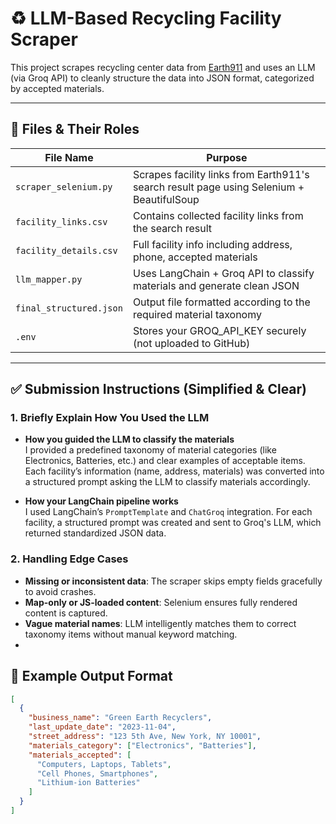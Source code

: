# ♻️ LLM-Based Recycling Facility Scraper

This project scrapes recycling center data from [Earth911](https://search.earth911.com/) and uses an LLM (via Groq API) to cleanly structure the data into JSON format, categorized by accepted materials.

---

## 🧾 Files & Their Roles

| File Name              | Purpose |
|------------------------|---------|
| `scraper_selenium.py` | Scrapes facility links from Earth911's search result page using Selenium + BeautifulSoup |
| `facility_links.csv`  | Contains collected facility links from the search result |
| `facility_details.csv`| Full facility info including address, phone, accepted materials |
| `llm_mapper.py`       | Uses LangChain + Groq API to classify materials and generate clean JSON |
| `final_structured.json` | Output file formatted according to the required material taxonomy |
| `.env`                | Stores your GROQ_API_KEY securely (not uploaded to GitHub) |

---

## ✅ Submission Instructions (Simplified & Clear)



### 1. Briefly Explain How You Used the LLM
- **How you guided the LLM to classify the materials**  
  I provided a predefined taxonomy of material categories (like Electronics, Batteries, etc.) and clear examples of acceptable items. Each facility’s information (name, address, materials) was converted into a structured prompt asking the LLM to classify materials accordingly.

- **How your LangChain pipeline works**  
  I used LangChain’s `PromptTemplate` and `ChatGroq` integration. For each facility, a structured prompt was created and sent to Groq's LLM, which returned standardized JSON data.

### 2. Handling Edge Cases
- **Missing or inconsistent data**: The scraper skips empty fields gracefully to avoid crashes.
- **Map-only or JS-loaded content**: Selenium ensures fully rendered content is captured.
- **Vague material names**: LLM intelligently matches them to correct taxonomy items without manual keyword matching.
- 
## 🧠 Example Output Format

```json
[
  {
    "business_name": "Green Earth Recyclers",
    "last_update_date": "2023-11-04",
    "street_address": "123 5th Ave, New York, NY 10001",
    "materials_category": ["Electronics", "Batteries"],
    "materials_accepted": [
      "Computers, Laptops, Tablets",
      "Cell Phones, Smartphones",
      "Lithium-ion Batteries"
    ]
  }
]
